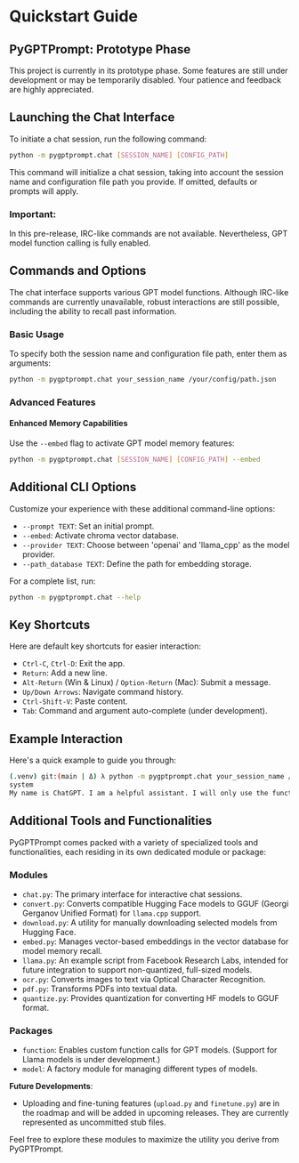 # Quickstart Guide

## PyGPTPrompt: Prototype Phase

This project is currently in its prototype phase. Some features are still under
development or may be temporarily disabled. Your patience and feedback are
highly appreciated.

## Launching the Chat Interface

To initiate a chat session, run the following command:

```sh
python -m pygptprompt.chat [SESSION_NAME] [CONFIG_PATH]
```

This command will initialize a chat session, taking into account the session
name and configuration file path you provide. If omitted, defaults or prompts
will apply.

### Important:

In this pre-release, IRC-like commands are not available. Nevertheless, GPT
model function calling is fully enabled.

## Commands and Options

The chat interface supports various GPT model functions. Although IRC-like
commands are currently unavailable, robust interactions are still possible,
including the ability to recall past information.

### Basic Usage

To specify both the session name and configuration file path, enter them as
arguments:

```sh
python -m pygptprompt.chat your_session_name /your/config/path.json
```

### Advanced Features

#### Enhanced Memory Capabilities

Use the `--embed` flag to activate GPT model memory features:

```sh
python -m pygptprompt.chat [SESSION_NAME] [CONFIG_PATH] --embed
```

## Additional CLI Options

Customize your experience with these additional command-line options:

- `--prompt TEXT`: Set an initial prompt.
- `--embed`: Activate chroma vector database.
- `--provider TEXT`: Choose between 'openai' and 'llama_cpp' as the model
  provider.
- `--path_database TEXT`: Define the path for embedding storage.

For a complete list, run:

```sh
python -m pygptprompt.chat --help
```

## Key Shortcuts

Here are default key shortcuts for easier interaction:

- `Ctrl-C`, `Ctrl-D`: Exit the app.
- `Return`: Add a new line.
- `Alt-Return` (Win & Linux) / `Option-Return` (Mac): Submit a message.
- `Up/Down Arrows`: Navigate command history.
- `Ctrl-Shift-V`: Paste content.
- `Tab`: Command and argument auto-complete (under development).

## Example Interaction

Here's a quick example to guide you through:

```sh
(.venv) git:(main | Δ) λ python -m pygptprompt.chat your_session_name /your/config/path.json
system
My name is ChatGPT. I am a helpful assistant. I will only use the functions I have been provided with.
```

## Additional Tools and Functionalities

PyGPTPrompt comes packed with a variety of specialized tools and
functionalities, each residing in its own dedicated module or package:

### Modules

- `chat.py`: The primary interface for interactive chat sessions.
- `convert.py`: Converts compatible Hugging Face models to GGUF (Georgi Gerganov
  Unified Format) for `llama.cpp` support.
- `download.py`: A utility for manually downloading selected models from Hugging
  Face.
- `embed.py`: Manages vector-based embeddings in the vector database for model
  memory recall.
- `llama.py`: An example script from Facebook Research Labs, intended for future
  integration to support non-quantized, full-sized models.
- `ocr.py`: Converts images to text via Optical Character Recognition.
- `pdf.py`: Transforms PDFs into textual data.
- `quantize.py`: Provides quantization for converting HF models to GGUF format.

### Packages

- `function`: Enables custom function calls for GPT models. (Support for Llama
  models is under development.)
- `model`: A factory module for managing different types of models.

**Future Developments**:

- Uploading and fine-tuning features (`upload.py` and `finetune.py`) are in the
  roadmap and will be added in upcoming releases. They are currently represented
  as uncommitted stub files.

Feel free to explore these modules to maximize the utility you derive from
PyGPTPrompt.
